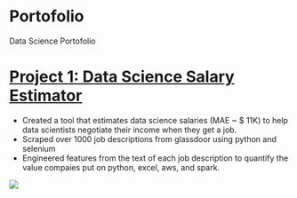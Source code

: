 # Portofolio
Data Science Portofolio

# [Project 1: Data Science Salary Estimator](https://github.com/PlayingNumbers/ds_salary_proj)
* Created a tool that estimates data science salaries (MAE ~ $ 11K) to help data scientists negotiate their income when they get a job.
* Scraped over 1000 job descriptions from glassdoor using python and selenium
* Engineered features from the text of each job description to quantify the value compaies put on python, excel, aws, and spark.

![](/images/how-to-create-a-simple-linear-regression-equation.png.png)
